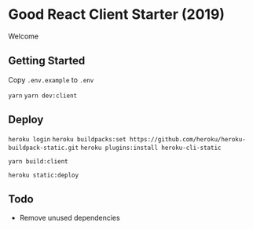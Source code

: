 # Good React Client Starter (2019)

Welcome

## Getting Started

Copy `.env.example` to `.env`

`yarn`
`yarn dev:client`

## Deploy

`heroku login`
`heroku buildpacks:set https://github.com/heroku/heroku-buildpack-static.git`
`heroku plugins:install heroku-cli-static`

`yarn build:client`
<!-- `yarn heroku:deploy` -->
`heroku static:deploy`

## Todo

- Remove unused dependencies